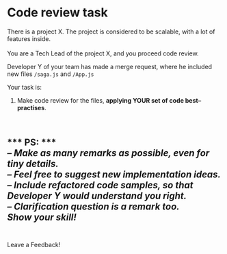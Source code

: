 # Code review task
There is a project X.  The project is considered to be scalable, with a lot of features inside.
<br/>
<br/>
You are a Tech Lead of the project X, and you proceed code review.
<br/>

Developer Y of your team has made a merge request, where he included new files `/saga.js` and `/App.js`

Your task is:
<br/>
1. Make code review for the files,  **applying YOUR set of code best–practises**.
<br/>

*** PS: ***
<br/>
<i>
– Make as many remarks as possible, even for tiny details.
<br/>
– Feel free to suggest new implementation ideas.
<br/>
– Include refactored code samples, so that Developer Y would understand you right.
<br/>
– Clarification question is a remark too.
<br/>
Show your skill!
<br/>
</i>
<br/>
---
Leave a Feedback!
